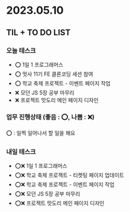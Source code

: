 # 2023.05.10

## TIL + TO DO LIST

### 오늘 테스크

- ⭕ 1일 1 프로그래머스
- ⭕ 멋사 11기 FE 클론코딩 세션 참여
- ⭕ 학교 축제 프로젝트 - 이벤트 페이지 작업
- ❌ 모던 JS 5장 공부 마무리
- ❌ 프로젝트 맛도리 메인 페이지 디자인

### 업무 진행상태 (좋음 : ⭕, 나쁨 : ❌)

⭕ : 일찍 일어나서 할 일을 해요

### 내일 테스크

- ⭕❌ 1일 1 프로그래머스
- ⭕❌ 학교 축제 프로젝트 - 티켓팅 페이지 업데이트
- ⭕❌ 학교 축제 프로젝트 - 이벤트 페이지 작업
- ⭕❌ 모던 JS 5장 공부 마무리
- ⭕❌ 프로젝트 맛도리 메인 페이지 디자인
